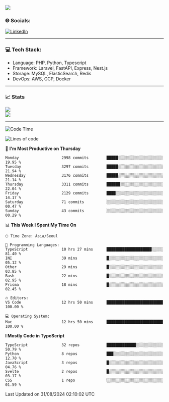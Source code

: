 <!--[![](https://visitcount.itsvg.in/api?id=jin-wk&icon=7&color=12)](https://visitcount.itsvg.in)-->
<!--[![Hits](https://hits.seeyoufarm.com/api/count/incr/badge.svg?url=https%3A%2F%2Fgithub.com%2Fjin-wk&count_bg=%235F625C&title_bg=%23555555&icon=github.svg&icon_color=%23E7E7E7&title=Hits&edge_flat=false)](https://hits.seeyoufarm.com)-->
![](https://komarev.com/ghpvc/?username=jin-wk&color=lightgrey&style=for-the-badge)

### 🌐 Socials:
[![LinkedIn](https://img.shields.io/badge/LinkedIn-%230077B5.svg?logo=linkedin&logoColor=white)](https://linkedin.com/in/jinwook-lee-242625241) 

---

### 💻 Tech Stack:
  - Language: PHP, Python, Typescript
  - Framework: Laravel, FastAPI, Express, Nest.js
  - Storage: MySQL, ElasticSearch, Redis
  - DevOps: AWS, GCP, Docker

---

### 📈 Stats
![](https://github-readme-stats.vercel.app/api?username=jin-wk&theme=dark&hide_border=true&include_all_commits=true&count_private=true)<br/>
![](https://github-readme-streak-stats.herokuapp.com/?user=jin-wk&theme=dark&hide_border=true)<br/>

---

<!--START_SECTION:waka-->
![Code Time](http://img.shields.io/badge/Code%20Time-1%2C643%20hrs%2049%20mins-blue)

![Lines of code](https://img.shields.io/badge/From%20Hello%20World%20I%27ve%20Written-4.3%20million%20lines%20of%20code-blue)

📅 **I'm Most Productive on Thursday** 

```text
Monday                   2998 commits        █████░░░░░░░░░░░░░░░░░░░░   19.95 % 
Tuesday                  3297 commits        █████░░░░░░░░░░░░░░░░░░░░   21.94 % 
Wednesday                3176 commits        █████░░░░░░░░░░░░░░░░░░░░   21.14 % 
Thursday                 3311 commits        ██████░░░░░░░░░░░░░░░░░░░   22.04 % 
Friday                   2129 commits        ████░░░░░░░░░░░░░░░░░░░░░   14.17 % 
Saturday                 71 commits          ░░░░░░░░░░░░░░░░░░░░░░░░░   00.47 % 
Sunday                   43 commits          ░░░░░░░░░░░░░░░░░░░░░░░░░   00.29 % 
```


📊 **This Week I Spent My Time On** 

```text
🕑︎ Time Zone: Asia/Seoul

💬 Programming Languages: 
TypeScript               10 hrs 27 mins      ████████████████████░░░░░   81.40 % 
INI                      39 mins             █░░░░░░░░░░░░░░░░░░░░░░░░   05.12 % 
Other                    29 mins             █░░░░░░░░░░░░░░░░░░░░░░░░   03.85 % 
Bash                     22 mins             █░░░░░░░░░░░░░░░░░░░░░░░░   02.95 % 
Prisma                   18 mins             █░░░░░░░░░░░░░░░░░░░░░░░░   02.45 % 

🔥 Editors: 
VS Code                  12 hrs 50 mins      █████████████████████████   100.00 % 

💻 Operating System: 
Mac                      12 hrs 50 mins      █████████████████████████   100.00 % 
```

**I Mostly Code in TypeScript** 

```text
TypeScript               32 repos            █████████████░░░░░░░░░░░░   50.79 % 
Python                   8 repos             ███░░░░░░░░░░░░░░░░░░░░░░   12.70 % 
JavaScript               3 repos             █░░░░░░░░░░░░░░░░░░░░░░░░   04.76 % 
Svelte                   2 repos             █░░░░░░░░░░░░░░░░░░░░░░░░   03.17 % 
CSS                      1 repo              ░░░░░░░░░░░░░░░░░░░░░░░░░   01.59 % 
```




 Last Updated on 31/08/2024 02:10:02 UTC
<!--END_SECTION:waka-->
